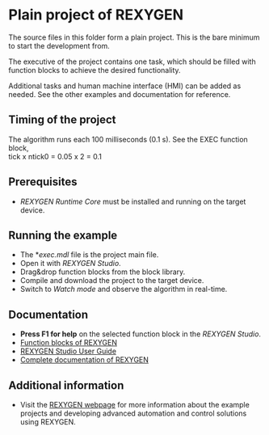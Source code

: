 Plain project of REXYGEN
=======================================

The source files in this folder form a plain project. This is the bare minimum 
to start the development from.

The executive of the project contains one task, which should be filled with 
function blocks to achieve the desired functionality.

Additional tasks and human machine interface (HMI) can be added as needed. See
the other examples and documentation for reference.

## Timing of the project ##

The algorithm runs each 100 milliseconds (0.1 s). See the EXEC function block,  
tick x ntick0 = 0.05 x 2 = 0.1 

## Prerequisites ##
- *REXYGEN Runtime Core* must be installed and running on the target device.

## Running the example ##
- The **exec.mdl* file is the project main file.
- Open it with *REXYGEN Studio*.
- Drag&drop function blocks from the block library. 
- Compile and download the project to the target device.
- Switch to *Watch mode* and observe the algorithm in real-time.

## Documentation ##

- **Press F1 for help** on the selected function block in the *REXYGEN Studio*.
- [Function blocks of REXYGEN](https://www.rexygen.com/doc/PDF/ENGLISH/BRef_ENG.pdf)
- [REXYGEN Studio User Guide](https://www.rexygen.com/doc/PDF/ENGLISH/RexygenStudio_ENG.pdf)
- [Complete documentation of REXYGEN](http://www.rexygen.com/documentation-and-support)

## Additional information ##

- Visit the [REXYGEN webpage](http://www.rexygen.com) 
for more information about the example projects and developing advanced 
automation and control solutions using REXYGEN.